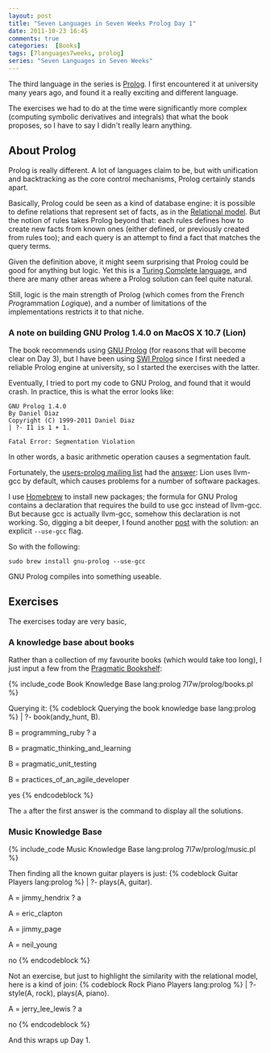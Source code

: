 ```yaml
---
layout: post
title: "Seven Languages in Seven Weeks Prolog Day 1"
date: 2011-10-23 16:45
comments: true
categories:  [Books]
tags: [7languages7weeks, prolog]
series: "Seven Languages in Seven Weeks"
---
```

The third language in the series is [Prolog](http://en.wikipedia.org/wiki/Prolog). I first encountered it at university many years ago, and found it a really exciting and different language. 
<!--more-->
The exercises we had to do at the time were significantly more complex (computing symbolic derivatives and integrals) that what the book proposes, so I have to say I didn't really learn anything.

About Prolog
------------

Prolog is really different. A lot of languages claim to be, but with unification and backtracking as the core control mechanisms, Prolog certainly stands apart.

Basically, Prolog could be seen as a kind of database engine: it is possible to define relations that represent set of facts, as in the [Relational model](http://en.wikipedia.org/wiki/Relational_model). But the notion of rules takes Prolog beyond that: each rules defines how to create new facts from known ones (either defined, or previously created from rules too); and each query is an attempt to find a fact that matches the query terms.

Given the definition above, it might seem surprising that Prolog could be good for anything but logic. Yet this is a [Turing Complete language](http://en.wikipedia.org/wiki/Prolog#Turing_completeness), and there are many other areas where a Prolog solution can feel quite natural.

Still, logic is the main strength of Prolog (which comes from the French *Pro*grammation *Log*ique), and a number of limitations of the implementations restricts it to that niche.

### A note on building GNU Prolog 1.4.0 on MacOS X 10.7 (Lion)

The book recommends using [GNU Prolog](http://www.gprolog.org/) (for reasons that will become clear on Day 3), but I have been using [SWI Prolog](http://www.swi-prolog.org/) since I first needed a reliable Prolog engine at university, so I started the exercises with the latter.

Eventually, I tried to port my code to GNU Prolog, and found that it would crash. In practice, this is what the error looks like:
```
GNU Prolog 1.4.0
By Daniel Diaz
Copyright (C) 1999-2011 Daniel Diaz
| ?- I1 is 1 + 1.

Fatal Error: Segmentation Violation
```

In other words, a basic arithmetic operation causes a segmentation fault.

Fortunately, the [users-prolog mailing list](http://lists.gnu.org/archive/html/users-prolog/) had the [answer](http://lists.gnu.org/archive/html/users-prolog/2011-07/msg00013.html): Lion uses llvm-gcc by default, which causes problems for a number of software packages.

I use [Homebrew](http://mxcl.github.com/homebrew/) to install new packages; the formula for GNU Prolog contains a declaration that requires the build to use gcc instead of llvm-gcc. But because gcc is actually llvm-gcc, somehow this declaration is not working. So, digging a bit deeper, I found another [post](http://stevesmiscellany.com/journal/brew_xcode_llvm_and_the_gcc) with the solution: an explicit `--use-gcc` flag.

So with the following:
```
sudo brew install gnu-prolog --use-gcc
```
GNU Prolog compiles into something useable.

Exercises
---------

The exercises today are very basic, 

### A knowledge base about books

Rather than a collection of my favourite books (which would take too long), I just input a few from the [Pragmatic Bookshelf](http://pragprog.com/):

{% include_code Book Knowledge Base lang:prolog 7l7w/prolog/books.pl %}

Querying it:
{% codeblock Querying the book knowledge base lang:prolog %}
| ?- book(andy_hunt, B).

B = programming_ruby ? a

B = pragmatic_thinking_and_learning

B = pragmatic_unit_testing

B = practices_of_an_agile_developer

yes
{% endcodeblock %}

The `a` after the first answer is the command to display all the solutions.

### Music Knowledge Base

{% include_code Music Knowledge Base lang:prolog 7l7w/prolog/music.pl %}

Then finding all the known guitar players is just:
{% codeblock Guitar Players lang:prolog %}
| ?- plays(A, guitar).

A = jimmy_hendrix ? a

A = eric_clapton

A = jimmy_page

A = neil_young

no
{% endcodeblock %}

Not an exercise, but just to highlight the similarity with the relational model, here is a kind of join:
{% codeblock Rock Piano Players lang:prolog %}
| ?- style(A, rock), plays(A, piano).

A = jerry_lee_lewis ? a

no
{% endcodeblock %}

And this wraps up Day 1.